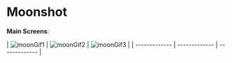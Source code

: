 # Moonshot


**Main Screens**:

| ![moonGif1](https://user-images.githubusercontent.com/58105647/233293527-efb7a88b-9eb0-4a09-8025-7076a252f629.gif) | 
![moonGif2](https://user-images.githubusercontent.com/58105647/233293575-b98ec04e-adb1-4249-aa94-2a9d7f96ba1d.gif) |
![moonGif3](https://user-images.githubusercontent.com/58105647/233293584-a8ac97c9-5e93-4d5f-b0f1-c048adb81275.gif) |
| ------------- | ------------- | ------------- |
